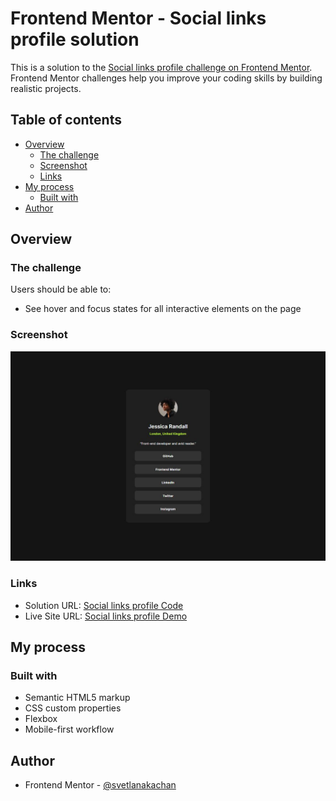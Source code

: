 # Frontend Mentor - Social links profile solution

This is a solution to the [Social links profile challenge on Frontend Mentor](https://www.frontendmentor.io/challenges/social-links-profile-UG32l9m6dQ). Frontend Mentor challenges help you improve your coding skills by building realistic projects.

## Table of contents

- [Overview](#overview)
  - [The challenge](#the-challenge)
  - [Screenshot](#screenshot)
  - [Links](#links)
- [My process](#my-process)
  - [Built with](#built-with)
- [Author](#author)

## Overview

### The challenge

Users should be able to:

- See hover and focus states for all interactive elements on the page

### Screenshot

![](./screenshot.jpg)

### Links

- Solution URL: [Social links profile Code](https://your-solution-url.com)
- Live Site URL: [Social links profile Demo](https://svetlanakachan.github.io/fm-challenges/social-links-profile/)

## My process

### Built with

- Semantic HTML5 markup
- CSS custom properties
- Flexbox
- Mobile-first workflow

## Author

- Frontend Mentor - [@svetlanakachan](https://www.frontendmentor.io/profile/svetlanakachan)
